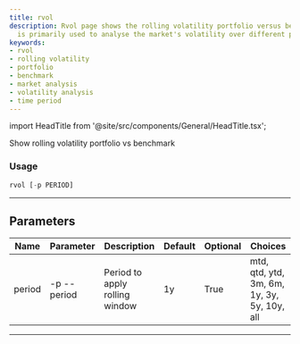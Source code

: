 ```yaml
---
title: rvol
description: Rvol page shows the rolling volatility portfolio versus benchmark. It
  is primarily used to analyse the market's volatility over different periods.
keywords:
- rvol
- rolling volatility
- portfolio
- benchmark
- market analysis
- volatility analysis
- time period
---
```


import HeadTitle from '@site/src/components/General/HeadTitle.tsx';

<HeadTitle title="portfolio /rvol - Reference | OpenBB Terminal Docs" />

Show rolling volatility portfolio vs benchmark

### Usage

```python wordwrap
rvol [-p PERIOD]
```

---

## Parameters

| Name | Parameter | Description | Default | Optional | Choices |
| ---- | --------- | ----------- | ------- | -------- | ------- |
| period | -p  --period | Period to apply rolling window | 1y | True | mtd, qtd, ytd, 3m, 6m, 1y, 3y, 5y, 10y, all |

---
